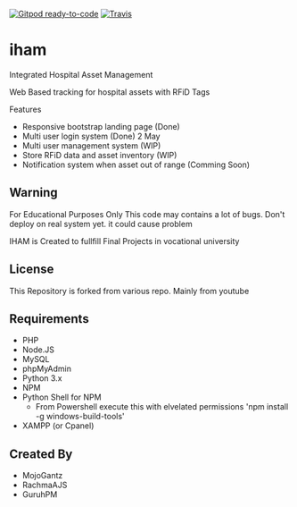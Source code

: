 [![Gitpod ready-to-code](https://img.shields.io/badge/Gitpod-ready--to--code-blue?logo=gitpod)](https://gitpod.io/#https://github.com/PPLite/iham)
[![Travis](https://travis-ci.com/PPLite/iham.svg?branch=main)](https://travis-ci.com/github/PPLite/iham)

# iham
Integrated Hospital Asset Management

Web Based tracking for hospital assets with RFiD Tags

Features
- Responsive bootstrap landing page (Done)
- Multi user login system (Done) 2 May
- Multi user management system (WIP)
- Store RFiD data and asset inventory (WIP)
- Notification system when asset out of range (Comming Soon)

## Warning ##
For Educational Purposes Only
This code may contains a lot of bugs. Don't deploy on real system yet. it could cause problem

IHAM is Created to fullfill Final Projects in vocational university

## License ##
This Repository is forked from various repo. Mainly from youtube

## Requirements ##
- PHP
- Node.JS
- MySQL
- phpMyAdmin
- Python 3.x
- NPM
- Python Shell for NPM 
    - From Powershell execute this with elvelated permissions 'npm install -g windows-build-tools'
- XAMPP (or Cpanel)


## Created By ##

- MojoGantz
- RachmaAJS
- GuruhPM


